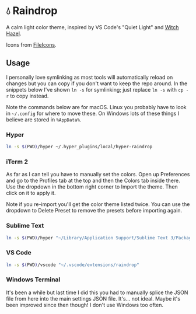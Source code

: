 # 💧 Raindrop

A calm light color theme, inspired by VS Code's "Quiet Light" and [Witch Hazel](http://witchhazel.thea.codes).

Icons from [FileIcons](https://github.com/braver/FileIcons).


## Usage

I personally love symlinking as most tools will automatically reload on changes but you can copy if you don't want to keep the repo around. In the snippets below I've shown `ln -s` for symlinking; just replace `ln -s` with `cp -r` to copy instead.

Note the commands below are for macOS. Linux you probably have to look in `~/.config` for where to move these. On Windows lots of these things I believe are stored in `%AppData%`.

### Hyper

```sh
ln -s $(PWD)/hyper ~/.hyper_plugins/local/hyper-raindrop
```

### iTerm 2

As far as I can tell you have to manually set the colors. Open up Preferences and go to the Profiles tab at the top and then the Colors tab inside there. Use the dropdown in the bottom right corner to Import the theme. Then click on it to apply it.

Note if you re-import you'll get the color theme listed twice. You can use the dropdown to Delete Preset to remove the presets before importing again.

### Sublime Text

```sh
ln -s $(PWD)/hyper "~/Library/Application Support/Sublime Text 3/Packages/User/raindrop"
```

### VS Code

```sh
ln -s $(PWD)/vscode "~/.vscode/extensions/raindrop"
```

### Windows Terminal

It's been a while but last time I did this you had to manually splice the JSON file from here into the main settings JSON file. It's... not ideal. Maybe it's been improved since then though! I don't use Windows too often.
